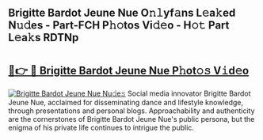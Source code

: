 ## Brigitte Bardot Jeune Nue O𝚗𝚕yf𝚊ns L𝚎a𝚔ed N𝚞𝚍es - Part-FCH P𝚑𝚘tos Vi𝚍𝚎o - H𝚘𝚝 Part L𝚎a𝚔s RDTNp

# <h2><a href="http://kfdb43r.oniu.top/?m=Brigitte+Bardot+Jeune+Nue">🔗👉 🔴 Brigitte Bardot Jeune Nue P𝚑ot𝚘𝚜 V𝚒d𝚎o</a></h2>

[![Brigitte Bardot Jeune Nue Nu𝚍e𝚜](https://i.imgur.com/0qMVB7G.gif)](http://kfdb43r.oniu.top/?m=Brigitte+Bardot+Jeune+Nue)
Social media innovator Brigitte Bardot Jeune Nue, acclaimed for disseminating dance and lifestyle knowledge, through presentations and personal blogs. Approachability and authenticity are the cornerstones of Brigitte Bardot Jeune Nue's public persona, but the enigma of his private life continues to intrigue the public.  
